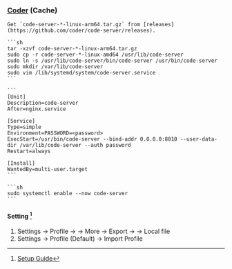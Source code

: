 ### [Coder](https://coder.com/) (Cache)

````{tab} Ubuntu 22 ARM [^1]
Get `code-server-*-linux-arm64.tar.gz` from [releases](https://github.com/coder/code-server/releases).

```sh
tar -xzvf code-server-*-linux-arm64.tar.gz
sudo cp -r code-server-*-linux-amd64 /usr/lib/code-server
sudo ln -s /usr/lib/code-server/bin/code-server /usr/bin/code-server
sudo mkdir /var/lib/code-server
sudo vim /lib/systemd/system/code-server.service
```

```
[Unit]
Description=code-server
After=nginx.service

[Service]
Type=simple
Environment=PASSWORD=<password>
ExecStart=/usr/bin/code-server --bind-addr 0.0.0.0:8010 --user-data-dir /var/lib/code-server --auth password
Restart=always

[Install]
WantedBy=multi-user.target
```

```sh
sudo systemctl enable --now code-server
```
````

#### Setting [^2]

1. Settings → Profile → <TargetProfile> → More → Export → <ProfileName> → Local file
2. Settings → Profile (Default) → Import Profile

[^1]: [How To Set Up the code-server Cloud IDE Platform on Ubuntu 22.04](https://www.digitalocean.com/community/tutorials/how-to-set-up-the-code-server-cloud-ide-platform-on-ubuntu-22-04)
[^2]: [Setup Guide](https://github.com/coder/code-server/blob/main/docs/guide.md)